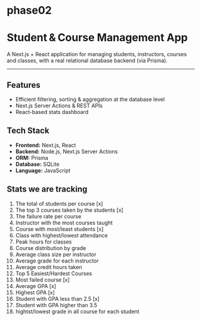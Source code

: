 # phase02

# Student & Course Management App

A Next.js + React application for managing students, instructors, courses and classes, with a real relational database backend (via Prisma).

---

## Features
- Efficient filtering, sorting & aggregation at the database level  
- Next.js Server Actions & REST APIs  
- React-based stats dashboard  

## Tech Stack

- **Frontend:** Next.js, React  
- **Backend:** Node.js, Next.js Server Actions  
- **ORM:** Prisma  
- **Database:** SQLite
- **Language:** JavaScript  

## Stats we are tracking
1. The total of students per course [x] 
2. The top 3 courses taken by the students [x]
3. The failure rate per course
4. Instructor with the most courses taught
5. Course with most/least students [x]
6. Class with highest/lowest attendance
7. Peak hours for classes
8. Course distribution by grade
9. Average class size per instructor
10. Average grade for each instructor
11. Average credit hours taken
12. Top 5 Easiest/Hardest Courses
13. Most failed course [x]
14. Average GPA [x]
15. Highest GPA [x] 
16. Student with GPA less than 2.5 [x]
17. Student with GPA higher than 3.5
18. hightst/lowest grade in all course for each student 
